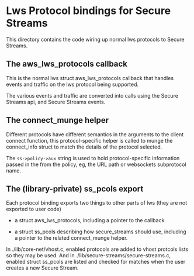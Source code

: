 # Lws Protocol bindings for Secure Streams

This directory contains the code wiring up normal lws protocols
to Secure Streams.

## The aws_lws_protocols callback

This is the normal lws struct aws_lws_protocols callback that handles events and
traffic on the lws protocol being supported.

The various events and traffic are converted into calls using the Secure
Streams api, and Secure Streams events.

## The connect_munge helper

Different protocols have different semantics in the arguments to the client
connect function, this protocol-specific helper is called to munge the
connect_info struct to match the details of the protocol selected.

The `ss->policy->aux` string is used to hold protocol-specific information
passed in the from the policy, eg, the URL path or websockets subprotocol
name.

## The (library-private) ss_pcols export

Each protocol binding exports two things to other parts of lws (they
are not exported to user code)

 - a struct aws_lws_protocols, including a pointer to the callback

 - a struct ss_pcols describing how secure_streams should use, including
   a pointer to the related connect_munge helper.

In ./lib/core-net/vhost.c, enabled protocols are added to vhost protcols
lists so they may be used.  And in ./lib/secure-streams/secure-streams.c,
enabled struct ss_pcols are listed and checked for matches when the user
creates a new Secure Stream.


